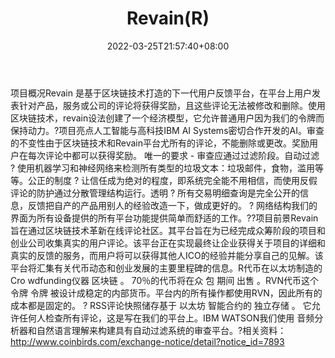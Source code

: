 ﻿---
weight: 
title: "Revain(R)"
description: "Revain 是基于区块链技术打造的下一代用户反馈平台，在平台上用户发表针对产品，服务或公司的评论将获得奖励，且这些评论无法被修改和删除"
date: 2022-03-25T21:57:40+08:00
lastmod: 2022-03-25T16:45:40+08:00
draft: false
authors: ["Metabd"]
featuredImage: "revainr.webp"
link: ""
tags: ["数字代币","Revain(R)"]
categories: ["navigation"]
navigation: ["数字代币"]
lightgallery: true
toc: true
pinned: false
recommend: false
recommend1: false
---
项目概况Revain 是基于区块链技术打造的下一代用户反馈平台，在平台上用户发表针对产品，服务或公司的评论将获得奖励，且这些评论无法被修改和删除。使用区块链技术，revain设法创建了一个经济模型，它允许普通用户因为我们的令牌而保持动力。?项目亮点人工智能与高科技IBM AI Systems密切合作开发的AI。审查的不变性由于区块链技术和Revain平台尤所有的评论，不能删除或更改。奖励用户在每次评论中都可以获得奖励。 唯一的要求 - 审查应通过过滤阶段。自动过滤
?
使用机器学习和神经网络来检测所有类型的垃圾文本：垃圾邮件，食物，滥用等等。公正的制度
?
让信任成为绝对的程度，即系统完全能不用相信，而使用反假评论的防护通过分散管理结构运行。透明
?
所有交易明细查询是完全公开的信息，反馈把自产的产品用别人的经验改造一下，做成更好的。
?
网络结构我们的界面为所有设备提供的所有平台功能提供简单而舒适的工作。??项目前景Revain旨在通过区块链技术革新在线评论社区。其平台旨在为已经完成众筹阶段的项目和创业公司收集真实的用户评论。该平台正在实现最终让企业获得关于项目的详细和真实的反馈的服务，而用户将可以获得其他人ICO的经验并能分享自己的见解。该平台将汇集有关代币动态和创业发展的主要里程碑的信息。R代币在以太坊制造的 Cro wdfunding仪器 区块链 。 70％的代币将在众 包 期间 出售 。RVN代币这个令牌 令牌 被设计成稳定的内部货币。平台内的所有操作都使用RVN，因此所有的成本都是固定的。
?
RSS评论快照储存基于 以太坊 智能合约的 独立存储 。 它允许任何人检查所有评论，这是写在我们的平台上。IBM WATSON我们使用 音频分析器和自然语言理解来构建具有自动过滤系统的审查平台。?相关资料：
http://www.coinbirds.com/exchange-notice/detail?notice_id=7893
